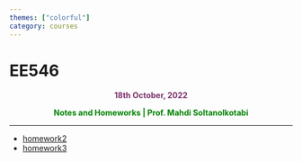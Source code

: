 ```yaml
---
themes: ["colorful"]
category: courses
---
```


# EE546
<p style="text-align:center; color:#7A306C"> <b>18th October, 2022</b> </p>

<p style='text-align:center;color:green'><b> 
Notes and Homeworks | Prof. Mahdi Soltanolkotabi
</b></p>

---

- [homework2](hw2)
- [homework3](hw3)
